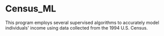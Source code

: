 # Census_ML

This program employs several supervised algorithms to accurately model individuals' income using data collected from the 1994 U.S. Census.
